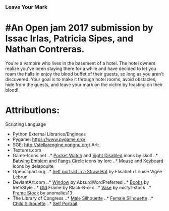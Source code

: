 ### Leave Your Mark
#An Open jam 2017 submission by Issac Irlas, Patricia Sipes, and Nathan Contreras.
=====

You're a vampire who lives in the basement of a hotel.  The hotel owners realize you've been staying there for a while and have decided to let you roam the halls in enjoy the blood buffet of their guests, so long as you aren't discovered.  Your goal is to make it through hotel rooms, avoid obstacles, hide from the guests, and leave your mark on the victim by feasting on their blood!

Attributions:
=====
Scripting Language
  * Python
External Libraries/Enginees
  * Pygame:  https://www.pygame.org/
  * SGE:     http://stellarengine.nongnu.org/
Art:
  * Textures.com
  * Game-Icons.net
  ..* [Pocket Watch](http://game-icons.net/skoll/originals/pocket-watch.html) and [Sight Disabled](http://game-icons.net/skoll/originals/sight-disabled.html) icons by skoll
  ..* [Batwing Emblem](http://game-icons.net/lorc/originals/batwing-emblem.html) and [Fangs Circle](http://game-icons.net/lorc/originals/fangs-circle.html) icons by lorc
  ..* [Mouse](http://game-icons.net/delapouite/originals/mouse.html) and [Keyboard](http://game-icons.net/delapouite/originals/keyboard.html) icons by delapouite
  * Openclipart.org
  ..* [Self portrait in a Straw Hat](https://openclipart.org/detail/219600/self-portrait-in-a-straw-hat-by-elisabeth-louise-vigee-lebrun) by Elisabeth Louise Vigee Lebrun
  * DeviantArt.com
  ..* [Window](https://absurdwordpreferred.deviantart.com/art/Window-transparent-PNG-163124311) by AbsurdWordPreferred
  ..* [Books](https://irethstyle.deviantart.com/art/Books-png-677345370) by IrethStyle
  ..* [Old](https://black-b-o-x.deviantart.com/art/Old-Frame-344683561) Frame by Black-B-o-x
  ..* [Vase](https://mistyt-stock.deviantart.com/art/vase-436021276) by mistyt-stock
  ..* [Frame Stock](https://anomalies13.deviantart.com/art/Frame-Stock-284528582) by anomalies13
  * The Library of Congress
  ..* [Male Silhouette](http://www.loc.gov/pictures/item/2015650339/)
  ..* [Female Silhouette](http://www.loc.gov/pictures/item/2004662032/)
  ..* [Child Silhouette](http://www.loc.gov/pictures/item/2015650344/)
  ..* [Self Portrait](https://openclipart.org/detail/219600/self-portrait-in-a-straw-hat-by-elisabeth-louise-vigee-lebrun)
 
